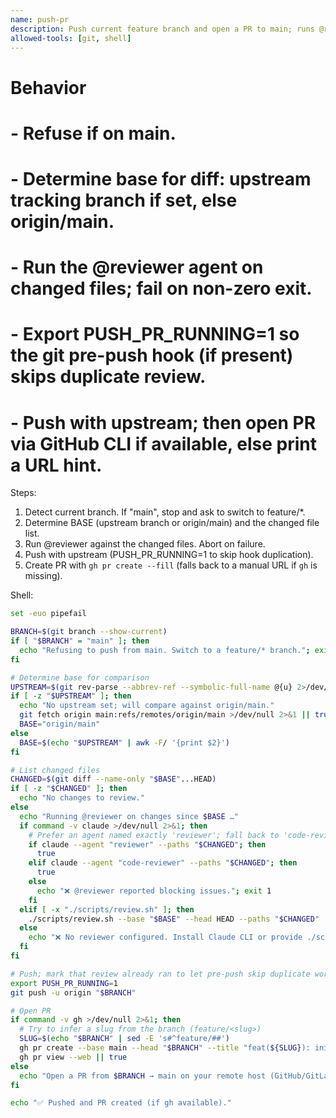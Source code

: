 ```yaml
---
name: push-pr
description: Push current feature branch and open a PR to main; runs @reviewer first.
allowed-tools: [git, shell]
---
```


# Behavior
# - Refuse if on main.
# - Determine base for diff: upstream tracking branch if set, else origin/main.
# - Run the @reviewer agent on changed files; fail on non-zero exit.
# - Export PUSH_PR_RUNNING=1 so the git pre-push hook (if present) skips duplicate review.
# - Push with upstream; then open PR via GitHub CLI if available, else print a URL hint.

Steps:
1) Detect current branch. If "main", stop and ask to switch to feature/*.
2) Determine BASE (upstream branch or origin/main) and the changed file list.
3) Run @reviewer against the changed files. Abort on failure.
4) Push with upstream (PUSH_PR_RUNNING=1 to skip hook duplication).
5) Create PR with `gh pr create --fill` (falls back to a manual URL if `gh` is missing).

Shell:
```bash
set -euo pipefail

BRANCH=$(git branch --show-current)
if [ "$BRANCH" = "main" ]; then
  echo "Refusing to push from main. Switch to a feature/* branch."; exit 1
fi

# Determine base for comparison
UPSTREAM=$(git rev-parse --abbrev-ref --symbolic-full-name @{u} 2>/dev/null || true)
if [ -z "$UPSTREAM" ]; then
  echo "No upstream set; will compare against origin/main."
  git fetch origin main:refs/remotes/origin/main >/dev/null 2>&1 || true
  BASE="origin/main"
else
  BASE=$(echo "$UPSTREAM" | awk -F/ '{print $2}')
fi

# List changed files
CHANGED=$(git diff --name-only "$BASE"...HEAD)
if [ -z "$CHANGED" ]; then
  echo "No changes to review."
else
  echo "Running @reviewer on changes since $BASE …"
  if command -v claude >/dev/null 2>&1; then
    # Prefer an agent named exactly 'reviewer'; fall back to 'code-reviewer'
    if claude --agent "reviewer" --paths "$CHANGED"; then
      true
    elif claude --agent "code-reviewer" --paths "$CHANGED"; then
      true
    else
      echo "❌ @reviewer reported blocking issues."; exit 1
    fi
  elif [ -x "./scripts/review.sh" ]; then
    ./scripts/review.sh --base "$BASE" --head HEAD --paths "$CHANGED"
  else
    echo "❌ No reviewer configured. Install Claude CLI or provide ./scripts/review.sh."; exit 1
  fi
fi

# Push; mark that review already ran to let pre-push skip duplicate work
export PUSH_PR_RUNNING=1
git push -u origin "$BRANCH"

# Open PR
if command -v gh >/dev/null 2>&1; then
  # Try to infer a slug from the branch (feature/<slug>)
  SLUG=$(echo "$BRANCH" | sed -E 's#^feature/##')
  gh pr create --base main --head "$BRANCH" --title "feat(${SLUG}): initial PR" --fill || true
  gh pr view --web || true
else
  echo "Open a PR from $BRANCH → main on your remote host (GitHub/GitLab)."
fi

echo "✅ Pushed and PR created (if gh available)."
```